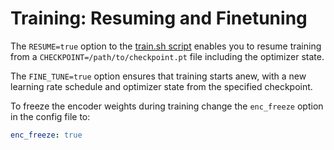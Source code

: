 # Training: Resuming and Finetuning

The `RESUME=true` option to the [train.sh script](../scripts/train.sh) enables you to resume training from a `CHECKPOINT=/path/to/checkpoint.pt` file including the optimizer state.

The `FINE_TUNE=true` option ensures that training starts anew, with a new learning rate schedule and optimizer state from the specified checkpoint.

To freeze the encoder weights during training change the `enc_freeze` option in the config file to:

```yaml
enc_freeze: true
```
